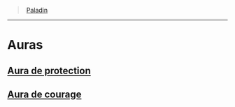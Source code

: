 ﻿---
!ClassFeatureItem
Name: Auras
Id: paladin_hd.md#auras
ParentLink: paladin_hd.md#paladin
ParentName: Paladin
NameLevel: 1
Attributes: {}
AttributesDictionary: >+
  {}

---
> [Paladin](hd_paladin.md)

---

# Auras

## [Aura de protection](hd_paladin_aura_de_protection.md)

## [Aura de courage](hd_paladin_aura_de_courage.md)

